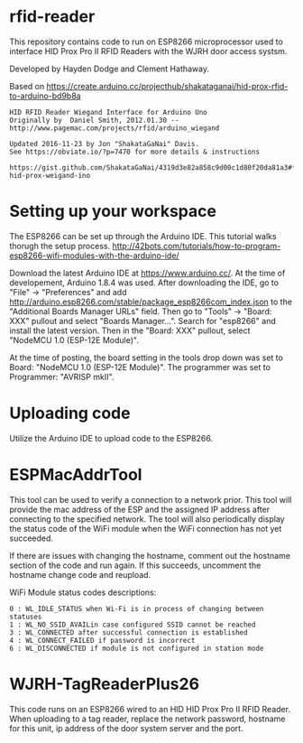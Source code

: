# rfid-reader
This repository contains code to run on ESP8266 microprocessor used to interface HID Prox Pro II RFID Readers with the WJRH door access systsm.

Developed by Hayden Dodge and Clement Hathaway.

Based on https://create.arduino.cc/projecthub/shakataganai/hid-prox-rfid-to-arduino-bd9b8a
    
    HID RFID Reader Wiegand Interface for Arduino Uno
    Originally by  Daniel Smith, 2012.01.30 -- http://www.pagemac.com/projects/rfid/arduino_wiegand

    Updated 2016-11-23 by Jon "ShakataGaNai" Davis.
    See https://obviate.io/?p=7470 for more details & instructions

    https://gist.github.com/ShakataGaNai/4319d3e82a858c9d00c1d80f20da81a3#file-hid-prox-weigand-ino

# Setting up your workspace
The ESP8266 can be set up through the Arduino IDE. This tutorial walks thorugh the setup process. http://42bots.com/tutorials/how-to-program-esp8266-wifi-modules-with-the-arduino-ide/

Download the latest Arduino IDE at https://www.arduino.cc/. At the time of developement, Arduino 1.8.4 was used. After downloading the IDE, go to "File" -> "Preferences" and add http://arduino.esp8266.com/stable/package_esp8266com_index.json to the "Additional Boards Manager URLs" field. Then go to "Tools" -> "Board: XXX" pullout and select "Boards Manager...". Search for "esp8266" and install the latest version. Then in the "Board: XXX" pullout, select "NodeMCU 1.0 (ESP-12E Module)".

At the time of posting, the board setting in the tools drop down was set to Board: "NodeMCU 1.0 (ESP-12E Module)".
The programmer was set to Programmer: "AVRISP mkII".

# Uploading code
Utilize the Arduino IDE to upload code to the ESP8266.

# ESPMacAddrTool
This tool can be used to verify a connection to a network prior. This tool will provide the mac address of the ESP and the assigned IP address after connecting to the specified network. The tool will also periodically display the status code of the WiFi module when the WiFi connection has not yet succeeded.

If there are issues with changing the hostname, comment out the hostname section of the code and run again. If this succeeds, uncomment the hostname change code and reupload.

WiFi Module status codes descriptions:

    0 : WL_IDLE_STATUS when Wi-Fi is in process of changing between statuses
    1 : WL_NO_SSID_AVAILin case configured SSID cannot be reached
    3 : WL_CONNECTED after successful connection is established
    4 : WL_CONNECT_FAILED if password is incorrect
    6 : WL_DISCONNECTED if module is not configured in station mode

# WJRH-TagReaderPlus26
This code runs on an ESP8266 wired to an HID HID Prox Pro II RFID Reader.
When uploading to a tag reader, replace the network password, hostname for this unit, ip address of the door system server and the port.
